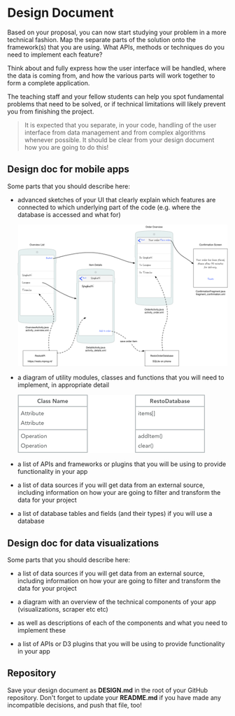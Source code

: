 # Design Document

Based on your proposal, you can now start studying your problem in a more
technical fashion. Map the separate parts of the solution onto the framework(s)
that you are using. What APIs, methods or techniques do you need to implement
each feature?

Think about and fully express how the user interface will be
handled, where the data is coming from, and how the various parts will work
together to form a complete application.

The teaching staff and your fellow students can help you spot fundamental
problems that need to be solved, or if technical limitations will likely
prevent you from finishing the project.

> It is expected that you separate, in your code, handling of the user interface from data management and from complex algorithms whenever possible. It should be clear from your design document how you are going to do this!

## Design doc for mobile apps

Some parts that you should describe here:

- advanced sketches of your UI that clearly explain which features are
  connected to which underlying part of the code (e.g. where the database is accessed and what for)

    ![](screens.png)

- a diagram of utility modules, classes and functions that you will need to
  implement, in appropriate detail

    ![](classes.png)

- a list of APIs and frameworks or plugins that you will be using to provide
  functionality in your app

- a list of data sources if you will get data from an external source, including information on how your are going to filter and transform the data for your project

- a list of database tables and fields (and their types) if you will use a database


## Design doc for data visualizations

Some parts that you should describe here:

- a list of data sources if you will get data from an external source, including information on how your are going to filter and transform the data for your project

- a diagram with an overview of the technical components of your app (visualizations, scraper etc etc)

- as well as descriptions of each of the components and what you need to implement these

- a list of APIs or D3 plugins that you will be using to provide
  functionality in your app



## Repository

Save your design document as **DESIGN.md** in the root of your GitHub
repository. Don't forget to update your **README.md** if you have made any
incompatible decisions, and push that file, too!
